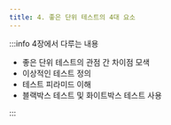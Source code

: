```yaml
---
title: 4. 좋은 단위 테스트의 4대 요소
---
```


:::info 4장에서 다루는 내용

- 좋은 단위 테스트의 관점 간 차이점 모색
- 이상적인 테스트 정의
- 테스트 피라미드 이해
- 블랙박스 테스트 및 화이트박스 테스트 사용

:::

